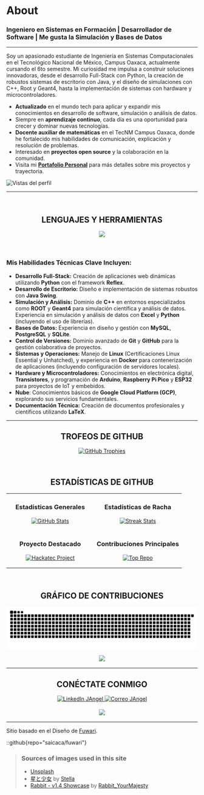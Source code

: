 # About

### Ingeniero en Sistemas en Formación | Desarrollador de Software | Me gusta la Simulación y Bases de Datos

---

<p align="left">
  Soy un apasionado estudiante de Ingeniería en Sistemas Computacionales en el Tecnológico Nacional de México, Campus Oaxaca, actualmente cursando el 6to semestre. Mi curiosidad me impulsa a construir soluciones innovadoras, desde el desarrollo Full-Stack con Python, la creación de robustos sistemas de escritorio con Java, y el diseño de simulaciones con C++, Root y Geant4, hasta la implementación de sistemas con hardware y microcontroladores.
</p>

- **Actualizado** en el mundo tech para aplicar y expandir mis conocimientos en desarrollo de software, simulación o análisis de datos.
- Siempre en **aprendizaje continuo**, cada día es una oportunidad para crecer y dominar nuevas tecnologías.
- **Docente auxiliar de matemáticas** en el TecNM Campus Oaxaca, donde he fortalecido mis habilidades de comunicación, explicación y resolución de problemas.
- Interesado en **proyectos open source** y la colaboración en la comunidad.
- Visita mi [**Portafolio Personal**](https://jangelmm.github.io/) para más detalles sobre mis proyectos y trayectoria.

<p align="left">
  <img src="https://komarev.com/ghpvc/?username=jangelmm&label=Vistas%20del%20perfil&color=0072B1&style=for-the-badge&logo=github" alt="Vistas del perfil" style="padding-right:20px;" />
</p>

---
<br />

<h2 align="center"> LENGUAJES Y HERRAMIENTAS </h2>
<p align="center">
  <img width="700px" src="https://skillicons.dev/icons?i=java,cpp,py,mysql,postgresql,sqlite,linux,docker,git,github,vscode,excel,arduino,raspberrypi,latex,gcp,aws&perline=8" />
</p>
<br />

### Mis Habilidades Técnicas Clave Incluyen:

* **Desarrollo Full-Stack:** Creación de aplicaciones web dinámicas utilizando **Python** con el framework **Reflex**.
* **Desarrollo de Escritorio:** Diseño e implementación de sistemas robustos con **Java Swing**.
* **Simulación y Análisis:** Dominio de **C++** en entornos especializados como **ROOT** y **Geant4** para simulación científica y análisis de datos. Experiencia en simulación y análisis de datos con **Excel** y **Python** (incluyendo el uso de librerías).
* **Bases de Datos:** Experiencia en diseño y gestión con **MySQL**, **PostgreSQL** y **SQLite**.
* **Control de Versiones:** Dominio avanzado de **Git** y **GitHub** para la gestión colaborativa de proyectos.
* **Sistemas y Operaciones:** Manejo de **Linux** (Certificaciones Linux Essential y Unhatched), y experiencia en **Docker** para contenerización de aplicaciones (incluyendo configuración de servidores locales).
* **Hardware y Microcontroladores:** Conocimientos en electrónica digital, **Transistores**, y programación de **Arduino**, **Raspberry Pi Pico** y **ESP32** para proyectos de IoT y embebidos.
* **Nube**: Conocimientos básicos de **Google Cloud Platform (GCP)**, explorando sus servicios fundamentales.
* **Documentación Técnica:** Creación de documentos profesionales y científicos utilizando **LaTeX**.

---

<h2 align="center"> TROFEOS DE GITHUB </h2>
<p align="center">
  <a href="https://github.com/jangelmm/github-profile-trophy">
    <img src="https://github-profile-trophy.vercel.app/?username=jangelmm&row=2&column=4&margin-w=20&margin-h=20&theme=darkhub" alt="GitHub Trophies">
  </a>
</p>
<br />

<h2 align="center"> ESTADÍSTICAS DE GITHUB </h2>

<table width="100%">
  <tr>
    <td width="50%">
      <h3 align="center"><strong>Estadísticas Generales</strong></h3>
      <p align="center">
        <a href="https://github.com/jangelmm">
          <img align="center" src="https://github-readme-stats.vercel.app/api?username=jangelmm&count_private=true&show_icons=true&theme=dark" alt="GitHub Stats" />
        </a>
      </p>
    </td>
    <td width="50%">
      <h3 align="center"><strong>Estadísticas de Racha</strong></h3>
      <p align="center">
        <a href="https://github.com/jangelmm">
          <img align="center" src="https://streak-stats.demolab.com?user=jangelmm&theme=dark" alt="Streak Stats" />
        </a>
      </p>
    </td>
  </tr>
  <tr>
    <td width="50%">
      <h3 align="center"><strong>Proyecto Destacado</strong></h3>
      <p align="center">
        <a href="https://github.com/jangelmm/hackatec-2025-tecnm.git">
          <img align="center" width="470" src="https://github-readme-stats.vercel.app/api/pin/?username=jangelmm&repo=hackatec-2025-tecnm&theme=dark&show_owner=true" alt="Hackatec Project" />
        </a>
      </p>
    </td>
    <td width="50%">
      <h3 align="center"><strong>Contribuciones Principales</strong></h3>
      <p align="center">
        <a href="https://github.com/jangelmm">
          <img align="center" src="https://github-contributor-stats.vercel.app/api?username=jangelmm&limit=3&theme=dark&show_owner=true&combine_all_yearly_contributions=true" alt="Top Repo" />
        </a>
      </p>
    </td>
  </tr>
</table>
<br />

<h2 align="center"> GRÁFICO DE CONTRIBUCIONES </h2>

<p align = "center">
	<img src = "https://github.com/7oSkaaa/7oSkaaa/blob/output/github-contribution-grid-snake.svg?" alt = "Snake Game"/>
</p>

<div align="center">
    <img src="https://github-readme-activity-graph.vercel.app/graph?username=jangelmm&bg_color=1a1b26&color=41A3FF&line=A7FF83&point=FFD700&area=true&hide_border=false" border-radius="15">
</div>

---

<h2 align="center"> CONÉCTATE CONMIGO </h2>
<div align="center">
  <a href="https://www.linkedin.com/in/jangelmm/" target="_blank">
    <img src="https://img.shields.io/badge/LinkedIn-0077B5?style=for-the-badge&logo=linkedin&logoColor=white" alt="LinkedIn JAngel" style="margin-bottom: 5px;" />
  </a>
  <a href="mailto:jesusangelmartinezmendoza0702@gmail.com" target="_blank">
    <img src="https://img.shields.io/badge/Gmail-D14836?style=for-the-badge&logo=gmail&logoColor=white" alt="Correo JAngel" style="margin-bottom: 5px;" />
  </a>
</div>

<p align="center">
  <img src="https://capsule-render.vercel.app/api?type=waving&color=gradient&height=65&section=footer"/>
</p>


---

Sitio basado en el Diseño de [Fuwari](https://github.com/saicaca/fuwari).

::github{repo="saicaca/fuwari"}

> ### Sources of images used in this site
> - [Unsplash](https://unsplash.com/)
> - [星と少女](https://www.pixiv.net/artworks/108916539) by [Stella](https://www.pixiv.net/users/93273965)
> - [Rabbit - v1.4 Showcase](https://civitai.com/posts/586908) by [Rabbit_YourMajesty](https://civitai.com/user/Rabbit_YourMajesty)